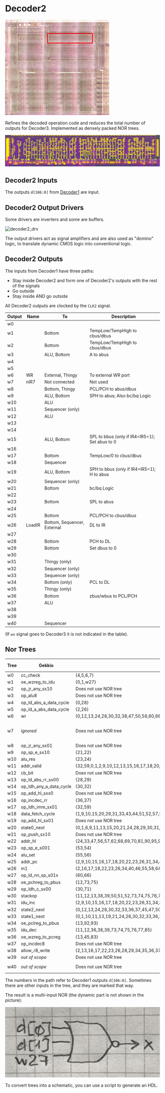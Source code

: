 # Decoder2

![locator_decoder2](/imgstore/sm83/locator_decoder2.png)

Refines the decoded operation code and reduces the total number of outputs for Decoder3. Implemented as densely packed NOR trees.

![decoder2](/imgstore/sm83/decoder2.jpg)

## Decoder2 Inputs

The outputs `d[106:0]` from [Decoder1](decoder1.md) are input.

## Decoder2 Output Drivers

Some drivers are inverters and some are buffers.

![decoder2_drv](/imgstore/sm83/modules/decoder2_drv.jpg)

The output drivers act as signal amplifiers and are also used as "domino" logic, to translate dynamic CMOS logic into conventional logic.

## Decoder2 Outputs

The inputs from Decoder1 have three paths:
- Stay inside Decoder2 and form one of Decoder2's outputs with the rest of the signals
- Go outside
- Stay inside AND go outside

All Decoder2 outputs are clocked by the `CLK2` signal.

|Output|Name|To|Description|
|---|---|---|---|
|w0| | | |
|w1| |Bottom|TempLow/TempHigh to cbus/dbus|
|w2| |Bottom|TempLow/TempHigh to cbus/dbus|
|w3| |ALU, Bottom|A to abus|
|w4| | | |
|w5| | | |
|w6|WR|External, Thingy|To external WR port|
|w7|nIR7|Not connected|Not used|
|w8| |Bottom, Thingy|PCL/PCH to abus/dbus|
|w9| |ALU, Bottom|SPH to abus; Also bc/bq Logic|
|w10| |ALU| |
|w11| |Sequencer (only)| |
|w12| |ALU| |
|w13| | | |
|w14| | | |
|w15| |ALU, Bottom|SPL to bbus (only if IR4=IR5=1); Set abus to 0|
|w16| | | |
|w17| |Bottom|TempLow/0 to cbus/dbus|
|w18| |Sequencer| |
|w19| |ALU, Bottom|SPH to bbus (only if IR4=IR5=1); H to abus|
|w20| |Sequencer (only)| |
|w21| |Bottom|bc/bq Logic|
|w22| | | |
|w23| |Bottom|SPL to abus|
|w24| | | |
|w25| |Bottom|PCL/PCH to cbus/dbus|
|w26|LoadIR|Bottom, Sequencer, External|DL to IR|
|w27| | | |
|w28| |Bottom|PCH to DL|
|w29| |Bottom|Set dbus to 0|
|w30| | | |
|w31| |Thingy (only)| |
|w32| |Sequencer (only)| |
|w33| |Sequencer (only)| |
|w34| |Bottom (only)|PCL to DL|
|w35| |Thingy (only)| |
|w36| |Bottom|zbus/wbus to PCL/PCH|
|w37| |ALU| |
|w38| | | |
|w39| | | |
|w40| |Sequencer| |

(If `wx` signal goes to Decoder3 it is not indicated in the table).

## Nor Trees

|Tree|Gekkio|Paths|Output Driver|
|---|---|---|---|
|w0|cc_check |{4,5,6,7}|not|
|w1|oe_wzreg_to_idu |{0,1,w27}|not|
|w2|op_jr_any_sx10 |Does not use NOR tree|`d[103]`|
|w3|op_alu8 |Does not use NOR tree|`d[3]`|
|w4|op_ld_abs_a_data_cycle |{0,28}|not|
|w5|op_ld_a_abs_data_cycle |{2,26}|not|
|w6|wr |{0,12,13,24,28,30,32,38,47,50,56,60,66,68,70,73,75,92,93,97}|not|
|w7|_ignored_|Does not use NOR tree|`~IR[7]`. :warning: Not used (not connected).|
|w8|op_jr_any_sx01 |Does not use NOR tree|`d[19]`|
|w9|op_sp_e_sx10 |{21,22}|not|
|w10|alu_res |{23,24}|not|
|w11|addr_valid |{32,59,0,1,2,9,10,12,13,15,16,17,18,20,22,23,24,26,28,29,30,31,33,34,38,40,43,44,46,47,50,51,52,55,56,57,58,60,61,63,64,65,66,67,68,69,70,71,72,73,75,78,79,80,81,82,86,87,88,89,90,91,92,93,94,95,96,97,99,100,101,102,103,104,105}|not|
|w12|cb_bit |Does not use NOR tree|`d[27]`|
|w13|op_ld_abs_rr_sx00 |{28,29}|not|
|w14|op_ldh_any_a_data_cycle |{30,32}|not|
|w15|op_add_hl_sxx0 |Does not use NOR tree|`d[35]`|
|w16|op_incdec_rr |{36,37}|not|
|w17|op_ldh_imm_sx01 |{32,59}|not|
|w18|data_fetch_cycle |{1,9,10,15,20,29,31,33,43,44,51,52,57,59,61,63,65,67,69,71,72,79,80,82,86,87,90,91,95,104,105}|not|
|w19|op_add_hl_sx01 |Does not use NOR tree|`d[46]`|
|w20|state0_next |{0,1,6,9,11,13,15,20,21,24,28,29,30,31,32,35,36,37,39,43,45,47,50,51,56,57,60,61,62,63,65,66,68,69,70,72,74,76,82,83,86,92,93,95,97,104}|not|
|w21|op_push_sx10 |Does not use NOR tree|`d[50]`|
|w22|addr_hl |{24,33,47,56,57,62,68,69,70,81,90,95,97}|not|
|w23|op_sp_e_s001 |{53,54}|not|
|w24|alu_set |{55,56}|not|
|w25|addr_pc |{2,9,10,15,16,17,18,20,22,23,26,31,34,40,43,44,46,55,58,61,63,64,65,67,72,77,78,86,87,88,89,91,94,96,99,100,101,102,104,105}|not|
|w26|m1 |{2,16,17,18,22,23,26,34,40,46,55,58,64,78,81,88,89,94,96,99,100,101,102,103}|not|
|w27|op_ld_nn_sp_s01x |{60,66}|not|
|w28|oe_pchreg_to_pbus |{12,73,75}|not|
|w29|op_ldh_c_sx00 |{30,71}|not|
|w30|stackop |{11,12,13,38,39,50,51,52,73,74,75,76,79,80,82,92,93}|not|
|w31|idu_inc |{2,9,10,15,16,17,18,20,22,23,26,31,34,37,40,43,44,46,51,52,55,58,60,61,63,64,65,67,72,78,79,80,81,82,84,86,87,88,89,91,94,96,99,101,102,103,104,105}|not|
|w32|state2_next |{0,12,13,24,28,30,32,33,36,37,45,47,50,56,59,62,66,68,70,71,75,76,77,83,90,91,92,93,97}|not|
|w33|state1_next |{0,1,10,11,13,19,21,24,28,30,32,33,36,37,38,44,45,47,50,52,53,54,56,59,60,62,66,67,68,70,71,73,75,79,80,82,83,87,90,91,92,93,97,105}|not|
|w34|oe_pclreg_to_pbus |{13,92,93}|not|
|w35|idu_dec |{11,12,36,38,39,73,74,75,76,77,85}|not|
|w36|oe_wzreg_to_pcreg |{13,45,83}|not|
|w37|op_incdec8 |Does not use NOR tree|`d[98]`|
|w38|allow_r8_write |{2,13,16,17,22,23,26,28,29,34,35,36,37,38,40,45,46,50,53,54,55,58,62,68,70,78,81,88,89,92,93,94,96,97,99,100,101}|not|
|w39|_out of scope_|Does not use NOR tree|`~SeqOut_2`|
|w40|_out of scope_|Does not use NOR tree|`w[18] & w[39]`|

The numbers in the path refer to Decoder1 outputs `d[106:0]`. Sometimes there are other inputs in the tree, and they are marked that way.

The result is a multi-input NOR (the dynamic part is not shown in the picture):

![demo_w1](/imgstore/sm83/demo_w1.jpg)

To convert trees into a schematic, you can use a script to generate an HDL.
